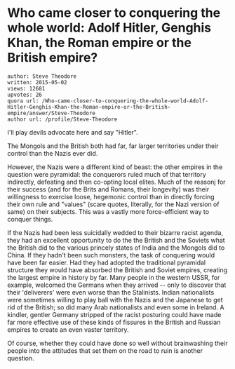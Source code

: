 # Who came closer to conquering the whole world: Adolf Hitler, Genghis Khan, the Roman empire or the British empire?

	author: Steve Theodore
	written: 2015-05-02
	views: 12681
	upvotes: 26
	quora url: /Who-came-closer-to-conquering-the-whole-world-Adolf-Hitler-Genghis-Khan-the-Roman-empire-or-the-British-empire/answer/Steve-Theodore
	author url: /profile/Steve-Theodore


I'll play devils advocate here and say "Hitler". 

 The Mongols and the British both had far, far larger territories under their control than the Nazis ever did. 

However, the Nazis were a different kind of beast: the other empires in the question were pyramidal: the conquerors ruled much of that territory indirectly, defeating and then co-opting local elites. Much of the reasonj for their success (and for the Brits and Romans, their longevity) was their willingness to exercise loose, hegemonic control than in directly forcing their own rule and "values" (scare quotes, literally, for the Nazi version of same) on their subjects. This was a vastly more force-efficient way to conquer things.

If the Nazis had been less suicidally wedded to their bizarre racist agenda, they had an excellent opportunity to do the the British and the Soviets what the British did to the various princely states of India and the Mongols did to China. If they hadn't been such monsters, the task of conquering would have been far easier. Had they had adopted the traditional pyramidal structure they would have absorbed the British and Soviet empires, creating the largest empire in history by far. Many people in the western USSR, for example, welcomed the Germans when they arrived -- only to discover that their 'deliverers' were even worse than the Stalinists. Indian nationalists were sometimes willing to play ball with the Nazis and the Japanese to get rid of the British; so did many Arab nationalists and even some in Ireland. A kindler, gentler Germany stripped of the racist posturing could have made far more effective use of these kinds of fissures in the British and Russian empires to create an even vaster territory.

Of course, whether they could have done so well without brainwashing their people into the attitudes that set them on the road to ruin is another question.

